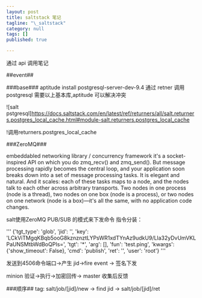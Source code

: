 ```yaml
---
layout: post
title: saltstack 笔记
tagline: "\_saltstack"
category: null
tags: []
published: true

---
```

通过 api 调用笔记

##event##


###base###
aptitude install postgresql-server-dev-9.4
通过 retner 调用 postgresql 需要以上基本库,aptitude 可以解决冲突

![salt pstgresql]https://docs.saltstack.com/en/latest/ref/returners/all/salt.returners.postgres_local_cache.html#module-salt.returners.postgres_local_cache

!调用returners.postgres_local_cache 

###ZeroMQ###


embeddabled networking library / concurrency framework
it's a socket-inspired API on which you do zmq_recv() and zmq_send(). But message processing rapidly becomes the central loop, and your application soon breaks down into a set of message processing tasks. It is elegant and natural. And it scales: each of these tasks maps to a node, and the nodes talk to each other across arbitrary transports. Two nodes in one process (node is a thread), two nodes on one box (node is a process), or two nodes on one network (node is a box)—it's all the same, with no application code changes.

salt使用ZeroMQ PUB/SUB 的模式来下发命令
指令分装：

'''
{'tgt_type': 'glob', 'jid': '', 'key': 'LCkViTMgqKBqb5ooG8kznznztLYPsWR1xdTYnAz9udkU9/Lla32yDvUmVKLPaUNSMtbWdBoQPIs=', 'tgt': '*', 'arg': [], 'fun': 'test.ping', 'kwargs': {'show_timeout': False}, 'cmd': 'publish', 'ret': '', 'user': 'root'}
'''

发送到4506命令端口->产生 jid->fire event -> 签名下发

minion 验证->执行->加密回传-> master 收集后反馈

###顺序##
tag:
salt/job/[jid]/new -> find jid -> salt/job/[jid]/ret



